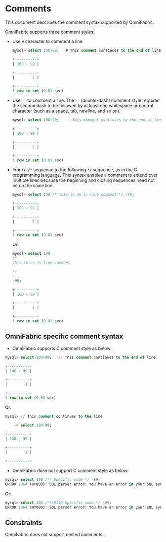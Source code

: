 # Comments

This document describes the comment syntax supported by OmniFabric.

OmniFabric supports three comment styles:

- Use `#` character to comment a line.

   ```sql
   mysql> select 100-99;   # This comment continues to the end of line

   +----------+
   | 100 - 99 |

   +----------+
   |        1 |

   +----------+
   1 row in set (0.01 sec)
   ```

- Use `--` to comment a line. The `--`  (double-dash) comment style requires the second dash to be followed by at least one whitespace or control character (such as a space, tab, newline, and so on).

   ```sql
   mysql> select 100-99;   -- This comment continues to the end of line

   +----------+
   | 100 - 99 |

   +----------+
   |        1 |

   +----------+
   1 row in set (0.01 sec)
   ```

- From a `/*` sequence to the following `*/` sequence, as in the C programming language. This syntax enables a comment to extend over multiple lines because the beginning and closing sequences need not be on the same line.

   ```sql
   mysql> select 100 /* this is an in-line comment */ -99;

   +----------+
   | 100 - 99 |

   +----------+
   |        1 |

   +----------+
   1 row in set (0.01 sec)
   ```

   Or:

   ```sql
   mysql> select 100
   /*
   this is an in-line comment

   */

   -99;

   +----------+
   | 100 - 99 |

   +----------+
   |        1 |

   +----------+
   1 row in set (0.01 sec)
   ```

## OmniFabric specific comment syntax

- OmniFabric supports C comment style as below:

```sql
mysql> select 100-99;   // This comment continues to the end of line

+----------+
| 100 - 99 |

+----------+
|        1 |

+----------+
1 row in set (0.03 sec)
```

Or:

```sql
mysql> // This comment continues to the line

    -> select 100-99;

+----------+
| 100 - 99 |

+----------+
|        1 |

+----------+
```

- OmniFabric dose not support C comment style as below:

```sql
mysql> select 100 /*! Specific code */ -99;
ERROR 1064 (HY000): SQL parser error: You have an error in your SQL syntax; check the manual that corresponds to your OmniFabric server version for the right syntax to use. syntax error at line 1 column 28 near " code */ -99";
```

Or:

```sql
mysql> select 100 /*!50110 Specific code */ -99;
ERROR 1064 (HY000): SQL parser error: You have an error in your SQL syntax; check the manual that corresponds to your OmniFabric server version for the right syntax to use. syntax error at line 1 column 33 near " code */ -99";
```

## Constraints

OmniFabric does not support nested comments.
